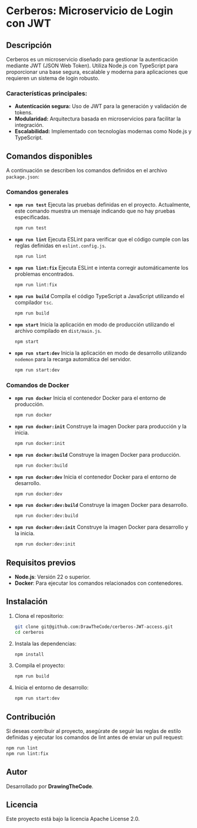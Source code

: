 # Cerberos: Microservicio de Login con JWT

## Descripción
Cerberos es un microservicio diseñado para gestionar la autenticación mediante JWT (JSON Web Token). Utiliza Node.js con TypeScript para proporcionar una base segura, escalable y moderna para aplicaciones que requieren un sistema de login robusto.

### Características principales:
- **Autenticación segura:** Uso de JWT para la generación y validación de tokens.
- **Modularidad:** Arquitectura basada en microservicios para facilitar la integración.
- **Escalabilidad:** Implementado con tecnologías modernas como Node.js y TypeScript.

## Comandos disponibles
A continuación se describen los comandos definidos en el archivo `package.json`:

### Comandos generales

- **`npm run test`**
  Ejecuta las pruebas definidas en el proyecto. Actualmente, este comando muestra un mensaje indicando que no hay pruebas especificadas.

  ```bash
  npm run test
  ```

- **`npm run lint`**
  Ejecuta ESLint para verificar que el código cumple con las reglas definidas en `eslint.config.js`.

  ```bash
  npm run lint
  ```

- **`npm run lint:fix`**
  Ejecuta ESLint e intenta corregir automáticamente los problemas encontrados.

  ```bash
  npm run lint:fix
  ```

- **`npm run build`**
  Compila el código TypeScript a JavaScript utilizando el compilador `tsc`.

  ```bash
  npm run build
  ```

- **`npm start`**
  Inicia la aplicación en modo de producción utilizando el archivo compilado en `dist/main.js`.

  ```bash
  npm start
  ```

- **`npm run start:dev`**
  Inicia la aplicación en modo de desarrollo utilizando `nodemon` para la recarga automática del servidor.

  ```bash
  npm run start:dev
  ```

### Comandos de Docker

- **`npm run docker`**
  Inicia el contenedor Docker para el entorno de producción.

  ```bash
  npm run docker
  ```

- **`npm run docker:init`**
  Construye la imagen Docker para producción y la inicia.

  ```bash
  npm run docker:init
  ```

- **`npm run docker:build`**
  Construye la imagen Docker para producción.

  ```bash
  npm run docker:build
  ```

- **`npm run docker:dev`**
  Inicia el contenedor Docker para el entorno de desarrollo.

  ```bash
  npm run docker:dev
  ```

- **`npm run docker:dev:build`**
  Construye la imagen Docker para desarrollo.

  ```bash
  npm run docker:dev:build
  ```

- **`npm run docker:dev:init`**
  Construye la imagen Docker para desarrollo y la inicia.

  ```bash
  npm run docker:dev:init
  ```

## Requisitos previos
- **Node.js**: Versión 22 o superior.
- **Docker**: Para ejecutar los comandos relacionados con contenedores.

## Instalación
1. Clona el repositorio:

   ```bash
   git clone git@github.com:DrawTheCode/cerberos-JWT-access.git
   cd cerberos
   ```

2. Instala las dependencias:

   ```bash
   npm install
   ```

3. Compila el proyecto:

   ```bash
   npm run build
   ```

4. Inicia el entorno de desarrollo:

   ```bash
   npm run start:dev
   ```

## Contribución
Si deseas contribuir al proyecto, asegúrate de seguir las reglas de estilo definidas y ejecutar los comandos de lint antes de enviar un pull request:

```bash
npm run lint
npm run lint:fix
```

## Autor
Desarrollado por **DrawingTheCode**.

## Licencia
Este proyecto está bajo la licencia Apache License 2.0.

